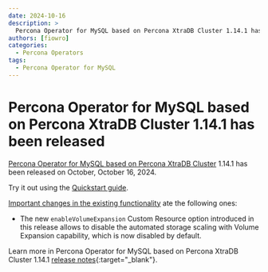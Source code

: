 ```yaml
---
date: 2024-10-16
description: >
  Percona Operator for MySQL based on Percona XtraDB Cluster 1.14.1 has been released on Wednesday, October 16, 2024.
authors: [fiowro]
categories:
  - Percona Operators
tags:
  - Percona Operator for MySQL
---
```


# Percona Operator for MySQL based on Percona XtraDB Cluster 1.14.1 has been released

<!-- more -->

[Percona Operator for MySQL based on Percona XtraDB Cluster](https://docs.percona.com/percona-operator-for-mysql/pxc/index.html) 1.14.1 has been released on October, October 16, 2024.

Try it out using the [Quickstart guide](https://docs.percona.com/percona-operator-for-mysql/pxc/quickstart.html).

[Important changes in the existing functionality](https://docs.percona.com/percona-operator-for-mysql/pxc/ReleaseNotes/Kubernetes-Operator-for-PXC-RN1.14.1.html#deprecation-change-rename-and-removal) ate the following ones:

* The new `enableVolumeExpansion` Custom Resource option introduced in this release allows to disable the automated storage scaling with Volume Expansion capability, which is now disabled by default.

Learn more in Percona Operator for MySQL based on Percona XtraDB Cluster 1.14.1 [release notes](https://docs.percona.com/percona-operator-for-mysql/pxc/ReleaseNotes/Kubernetes-Operator-for-PXC-RN1.14.1.html){:target="_blank"}.

